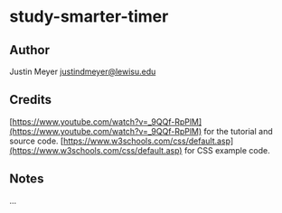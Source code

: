 # study-smarter-timer

## Author
Justin Meyer [justindmeyer@lewisu.edu](mailto:justindmeyer@lewisu.edu)

## Credits
[https://www.youtube.com/watch?v=_9QQf-RpPlM](https://www.youtube.com/watch?v=_9QQf-RpPlM) for the tutorial and source code. 
[https://www.w3schools.com/css/default.asp](https://www.w3schools.com/css/default.asp) for CSS example code.

## Notes
...